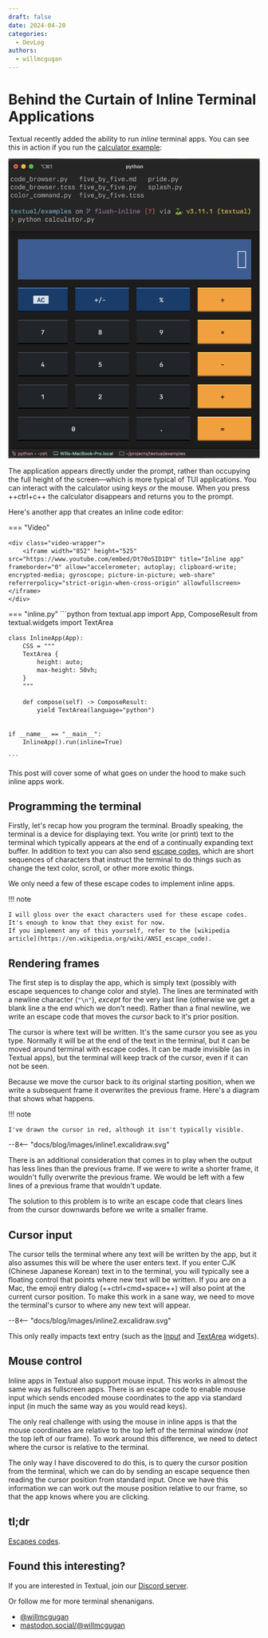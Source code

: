 ```yaml
---
draft: false
date: 2024-04-20
categories:
  - DevLog
authors:
  - willmcgugan
---
```


# Behind the Curtain of Inline Terminal Applications

Textual recently added the ability to run *inline* terminal apps.
You can see this in action if you run the [calculator example](https://github.com/Textualize/textual/blob/main/examples/calculator.py):

![Inline Calculator](../images/calcinline.png)

The application appears directly under the prompt, rather than occupying the full height of the screen&mdash;which is more typical of TUI applications.
You can interact with the calculator using keys *or* the mouse.
When you press ++ctrl+c++ the calculator disappears and returns you to the prompt.

Here's another app that creates an inline code editor:

=== "Video"

    <div class="video-wrapper">
        <iframe width="852" height="525" src="https://www.youtube.com/embed/Dt70oSID1DY" title="Inline app" frameborder="0" allow="accelerometer; autoplay; clipboard-write; encrypted-media; gyroscope; picture-in-picture; web-share" referrerpolicy="strict-origin-when-cross-origin" allowfullscreen></iframe>
    </div>


=== "inline.py"
    ```python 
    from textual.app import App, ComposeResult
    from textual.widgets import TextArea


    class InlineApp(App):
        CSS = """
        TextArea {
            height: auto;
            max-height: 50vh;
        }
        """

        def compose(self) -> ComposeResult:
            yield TextArea(language="python")


    if __name__ == "__main__":
        InlineApp().run(inline=True)

    ```

This post will cover some of what goes on under the hood to make such inline apps work.


## Programming the terminal

Firstly, let's recap how you program the terminal.
Broadly speaking, the terminal is a device for displaying text.
You write (or print) text to the terminal which typically appears at the end of a continually expanding text buffer.
In addition to text you can also send [escape codes](https://en.wikipedia.org/wiki/ANSI_escape_code), which are short sequences of characters that instruct the terminal to do things such as change the text color, scroll, or other more exotic things.

We only need a few of these escape codes to implement inline apps.

!!! note

    I will gloss over the exact characters used for these escape codes.
    It's enough to know that they exist for now.
    If you implement any of this yourself, refer to the [wikipedia article](https://en.wikipedia.org/wiki/ANSI_escape_code). 

## Rendering frames

The first step is to display the app, which is simply text (possibly with escape sequences to change color and style).
The lines are terminated with a newline character (`"\n"`), *except* for the very last line (otherwise we get a blank line a the end which we don't need).
Rather than a final newline, we write an escape code that moves the *cursor* back to it's prior position.

The cursor is where text will be written.
It's the same cursor you see as you type.
Normally it will be at the end of the text in the terminal, but it can be moved around terminal with escape codes.
It can be made invisible (as in Textual apps), but the terminal will keep track of the cursor, even if it can not be seen.

Because we move the cursor back to its original starting position, when we write a subsequent frame it overwrites the previous frame.
Here's a diagram that shows what happens.

!!! note

    I've drawn the cursor in red, although it isn't typically visible.


<div class="excalidraw">
--8<-- "docs/blog/images/inline1.excalidraw.svg"
</div>


There is an additional consideration that comes in to play when the output has less lines than the previous frame.
If we were to write a shorter frame, it wouldn't fully overwrite the previous frame.
We would be left with a few lines of a previous frame that wouldn't update.

The solution to this problem is to write an escape code that clears lines from the cursor downwards before we write a smaller frame.

## Cursor input

The cursor tells the terminal where any text will be written by the app, but it also assumes this will be where the user enters text.
If you enter CJK (Chinese Japanese Korean) text in to the terminal, you will typically see a floating control that points where new text will be written. If you are on a Mac, the emoji entry dialog (++ctrl+cmd+space++) will also point at the current cursor position. To make this work in a sane way, we need to move the terminal's cursor to where any new text will appear.

<div class="excalidraw">
--8<-- "docs/blog/images/inline2.excalidraw.svg"
</div>

This only really impacts text entry (such as the [Input](https://textual.textualize.io/widget_gallery/#input) and [TextArea](https://textual.textualize.io/widget_gallery/#textarea) widgets).

## Mouse control

Inline apps in Textual also support mouse input.
This works in almost the same way as fullscreen apps.
There is an escape code to enable mouse input which sends encoded mouse coordinates to the app via standard input (in much the same way as you would read keys).

The only real challenge with using the mouse in inline apps is that the mouse coordinates are relative to the top left of the terminal window (*not* the top left of our frame).
To work around this difference, we need to detect where the cursor is relative to the terminal.

The only way I have discovered to do this, is to query the cursor position from the terminal, which we can do by sending an escape sequence then reading the cursor position from standard input. Once we have this information we can work out the mouse position relative to our frame, so that the app knows where you are clicking.

## tl;dr

[Escapes codes](https://en.wikipedia.org/wiki/ANSI_escape_code).

## Found this interesting?

If you are interested in Textual, join our [Discord server](https://discord.gg/Enf6Z3qhVr).

Or follow me for more terminal shenanigans.

- [@willmcgugan](https://twitter.com/willmcgugan)
- [mastodon.social/@willmcgugan](https://mastodon.social/@willmcgugan)
